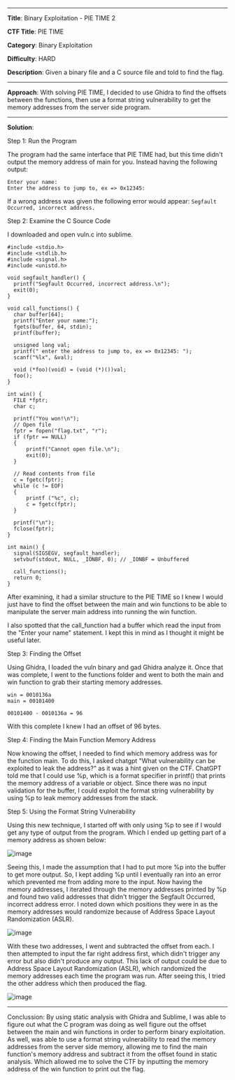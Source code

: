 ***

**Title**: Binary Exploitation - PIE TIME 2

**CTF Title**: PIE TIME

**Category**: Binary Exploitation

**Difficulty**: HARD

**Description**: Given a binary file and a C source file and told to find the flag.

***

**Approach**: With solving PIE TIME, I decided to use Ghidra to find the offsets between the functions, then use a format string vulnerability to get the memory addresses from the server side program.

***

**Solution**:

Step 1: Run the Program

The program had the same interface that PIE TIME had, but this time didn't output the memory address of main for you. Instead having the following output:
```
Enter your name:
Enter the address to jump to, ex => 0x12345:
```

If a wrong address was given the following error would appear:
``Segfault Occurred, incorrect address.``

Step 2: Examine the C Source Code

I downloaded and open vuln.c into sublime.
```
#include <stdio.h>
#include <stdlib.h>
#include <signal.h>
#include <unistd.h>

void segfault_handler() {
  printf("Segfault Occurred, incorrect address.\n");
  exit(0);
}

void call_functions() {
  char buffer[64];
  printf("Enter your name:");
  fgets(buffer, 64, stdin);
  printf(buffer);

  unsigned long val;
  printf(" enter the address to jump to, ex => 0x12345: ");
  scanf("%lx", &val);

  void (*foo)(void) = (void (*)())val;
  foo();
}

int win() {
  FILE *fptr;
  char c;

  printf("You won!\n");
  // Open file
  fptr = fopen("flag.txt", "r");
  if (fptr == NULL)
  {
      printf("Cannot open file.\n");
      exit(0);
  }

  // Read contents from file
  c = fgetc(fptr);
  while (c != EOF)
  {
      printf ("%c", c);
      c = fgetc(fptr);
  }

  printf("\n");
  fclose(fptr);
}

int main() {
  signal(SIGSEGV, segfault_handler);
  setvbuf(stdout, NULL, _IONBF, 0); // _IONBF = Unbuffered

  call_functions();
  return 0;
}
```

After examining, it had a similar structure to the PIE TIME so I knew I would just have to find the offset between the main and win functions to be able to manipulate the server main address into running the win function.

I also spotted that the call_function had a buffer which read the input from the "Enter your name" statement. I kept this in mind as I thought it might be useful later.

Step 3: Finding the Offset

Using Ghidra, I loaded the vuln binary and gad Ghidra analyze it. Once that was complete, I went to the functions folder and went to both the main and win function to grab their starting memory addresses.

```
win = 0010136a
main = 00101400

00101400 - 0010136a = 96
```

With this complete I knew I had an offset of 96 bytes.

Step 4: Finding the Main Function Memory Address

Now knowing the offset, I needed to find which memory address was for the function main. To do this, I asked chatgpt "What vulnerability can be exploited to leak the address?" as it was a hint given on the CTF. ChatGPT told me that I could use %p, which is a format specifier in printf() that prints the memory address of a variable or object. Since there was no input validation for the buffer, I could exploit the format string vulnerability by using %p to leak memory addresses from the stack.

Step 5: Using the Format String Vulnerability

Using this new technique, I started off with only using %p to see if I would get any type of output from the program. Which I ended up getting part of a memory address as shown below:

![image](https://github.com/user-attachments/assets/e3e0c15d-e63d-465b-9fb4-d68bdba55f44)

Seeing this, I made the assumption that I had to put more %p into the buffer to get more output. So, I kept adding %p until I eventually ran into an error which prevented me from adding more to the input. Now having the memory addresses, I iterated through the memory addresses printed by %p and found two valid addresses that didn't trigger the Segfault Occurred, incorrect address error. I noted down which positions they were in as the memory addresses would randomize because of Address Space Layout Randomization (ASLR). 

![image](https://github.com/user-attachments/assets/4ca404d4-8aa3-4743-91cd-347f460f9738)


With these two addresses, I went and subtracted the offset from each. I then attempted to input the far right address first, which didn't trigger any error but also didn't produce any output. This lack of output could be due to Address Space Layout Randomization (ASLR), which randomized the memory addresses each time the program was run. After seeing this, I tried the other address which then produced the flag.

![image](https://github.com/user-attachments/assets/0ee1b1d3-fcb8-43e2-b6c1-1aa348110a4f)

***

Conclussion:
By using static analysis with Ghidra and Sublime, I was able to figure out what the C program was doing as well figure out the offset between the main and win functions in order to perform binary exploitation. As well, was able to use a format string vulnerability to read the memory addresses from the server side memory, allowing me to find the main function's memory address and subtract it from the offset found in static analysis. Which allowed me to solve the CTF by inputting the memory address of the win function to print out the flag.
